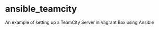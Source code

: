 ansible_teamcity
================

An example of setting up a TeamCity Server in Vagrant Box using Ansible
